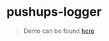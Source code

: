 # pushups-logger
<blockquote>
  Demo can be found <a href="https://pushups-logger-5ox4.onrender.com">here</a>
</blockquote>
